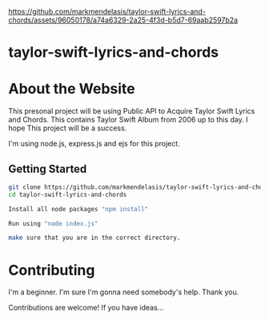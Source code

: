 


https://github.com/markmendelasis/taylor-swift-lyrics-and-chords/assets/96050178/a74a6329-2a25-4f3d-b5d7-69aab2597b2a



# taylor-swift-lyrics-and-chords

# About the Website
This presonal project will be using Public API to Acquire Taylor Swift Lyrics and Chords. This contains Taylor Swift Album from 2006 up to this day. I hope This project will be a success.

I'm using node.js, express.js and ejs for this project.


## Getting Started

```bash
git clone https://github.com/markmendelasis/taylor-swift-lyrics-and-chords.git
cd taylor-swift-lyrics-and-chords

Install all node packages "npm install"

Run using "node index.js"

make sure that you are in the correct directory.


```


<h1>Contributing</h1>
I'm a beginner. I'm sure I'm gonna need somebody's help. Thank you. 

Contributions are welcome! If you have ideas...

